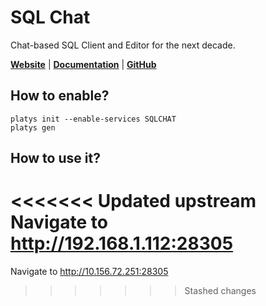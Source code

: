# SQL Chat

Chat-based SQL Client and Editor for the next decade.

**[Website](https://www.sqlchat.ai/)** | **[Documentation](https://github.com/sqlchat/sqlchat)** | **[GitHub](https://github.com/sqlchat)**

## How to enable?

```
platys init --enable-services SQLCHAT
platys gen
```

## How to use it?

<<<<<<< Updated upstream
Navigate to <http://192.168.1.112:28305>
=======
Navigate to <http://10.156.72.251:28305>
>>>>>>> Stashed changes
